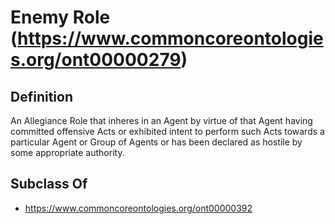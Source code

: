 # Enemy Role (https://www.commoncoreontologies.org/ont00000279)

## Definition
An Allegiance Role that inheres in an Agent by virtue of that Agent having committed offensive Acts or exhibited intent to perform such Acts towards a particular Agent or Group of Agents or has been declared as hostile by some appropriate authority.

## Subclass Of
- https://www.commoncoreontologies.org/ont00000392

